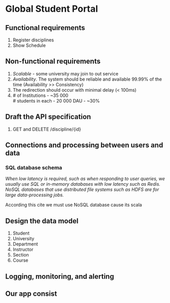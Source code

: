 <h1>Global Student Portal</h1>
<h2>Functional requirements</h2>
<ol>
<li>Register disciplines</li>
<li>Show Schedule</li>
</ol>
<h2>Non-functional requirements</h2>
<ol>
<li><i>Scalable</i> - some university may join to out service</li>
<li><i>Availability</i>. The system should be reliable and available 99.99% of the time (Availability >> Consistency)</li>
<li>The redirection should occur with minimal delay (< 100ms)
</li>
<li># of Institutions - ~35 000<br>
# students in each - 20 000 
DAU - ~30%</li>
</ol>

<h2>Draft the API specification</h2>
<ol>
<li>GET and DELETE /discipline/{id}</li>
</ol>

<h2>Connections and processing between users and data</h2>
<h3>SQL database schema</h3>
<cite>When low latency is required, such as when responding to user queries, we usually use 
SQL or in-memory databases with low latency such as Redis. NoSQL databases that use 
distributed file systems such as HDFS are for large data-processing jobs. </cite>

According this cite we must use NoSQL database cause its scala

<h2>Design the data model</h2>
<ol>
<li>Student</li>
<li>University</li>
<li>Department</li>
<li>Instructor</li>
<li>Section</li>
<li>Course</li>
</ol>
<h2>Logging, monitoring, and alerting</h2>

<h2>Our app consist </h2>